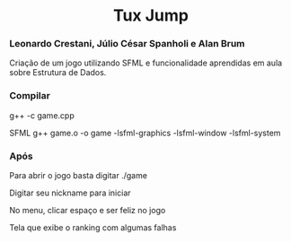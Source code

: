 <h1 align="center"> Tux Jump </h1>
<h3> Leonardo Crestani, Júlio César Spanholi e Alan Brum </h3>
Criação de um jogo utilizando SFML e funcionalidade aprendidas em aula sobre Estrutura de Dados.

<h3> Compilar </h3>
<p> g++ -c game.cpp </p>
<p> SFML g++ game.o -o game -lsfml-graphics -lsfml-window -lsfml-system </p>
<h3> Após </h3>
<p> Para abrir o jogo basta digitar ./game </p>
<p> Digitar seu nickname para iniciar </p>
<p> No menu, clicar espaço e ser feliz no jogo </p>
<p> Tela que exibe o ranking com algumas falhas </p>